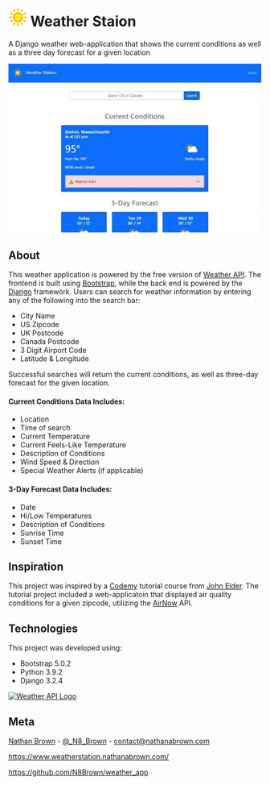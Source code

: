 # ![Sunshine](sunshine.png) Weather Staion
A Django weather web-application that shows the current conditions as well as a three day forecast for a given location

![Weather Application](weather-app.jpg)

## About
This weather application is powered by the free version of [Weather API](https://www.weatherapi.com/). The frontend is built using [Bootstrap](https://getbootstrap.com/), while the back end is powered by the [Django](https://www.djangoproject.com/) framework. Users can search for weather information by entering any of the following into the search bar:
* City Name
* US Zipcode
* UK Postcode
* Canada Postcode
* 3 Digit Airport Code
* Latitude & Longitude


Successful searches will return the current conditions, as well as three-day forecast for the given location. 

#### Current Conditions Data Includes:
* Location
* Time of search
* Current Temperature
* Current Feels-Like Temperature
* Description of Conditions
* Wind Speed & Direction
* Special Weather Alerts (if applicable)

#### 3-Day Forecast Data Includes:
* Date
* Hi/Low Temperatures
* Description of Conditions
* Sunrise Time
* Sunset Time

## Inspiration
This project was inspired by a [Codemy](https://codemy.com/build-weather-app-python-django/) tutorial course from [John Elder](https://twitter.com/flatplanet). The tutorial project included a web-applicatoin that displayed air quality conditions for a given zipcode, utilizing the [AirNow](https://docs.airnowapi.org/) API. 

## Technologies
This project was developed using:

* Bootstrap 5.0.2
* Python 3.9.2
* Django 3.2.4

[![Weather API Logo](https://cdn.weatherapi.com/v4/images/weatherapi_logo.png)](https://www.weatherapi.com/)



## Meta
[Nathan Brown](https://www.nathanabrown.com) - [@_N8_Brown](https://twitter.com/_N8_Brown) - contact@nathanabrown.com 

https://www.weatherstation.nathanabrown.com/

https://github.com/N8Brown/weather_app
